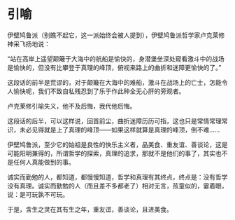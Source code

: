    

# 引喻

伊壁鸠鲁派（别瞧不起它，这一派始终会被人提到），伊壁鸠鲁派哲学家卢克莱修神采飞扬地说：

“站在高岸上遥望颠簸于大海中的航船是愉快的，身潜堡垒深处窥看激斗中的战场是愉快的，但没有比攀登于真理的峰顶，俯视来路上的曲折和迷障更愉快的了。”

这段话的前半是荒谬的，对于颠簸在大海中的难船，激斗在战场上的亡士，怎能令人愉快呢，我们不致自私残忍到了乐于作此种全无心肝的旁观者。

卢克莱修引喻失义，他不及后悔，我代他后悔。

这段话的后半，可以这样说，回首前尘，曲折迷障历历可指，这也只是常情常理常识，未必见得就是上了真理的峰顶——如果这样就算是真理的峰顶，倒不难……

伊壁鸠鲁派，至少它的始祖是良性的快乐主义者，品美食、重友谊、善谈论，这是可能阳明兼得的，所谓哲学的探索，真理的追求，那就不是他们的事了，其实也不是任何人真能做到的事。

诚实而勤勉的人，都知道，都慢慢知道，哲学和真理有其终点，终点是：没有哲学没有真理。诚实而勤勉的人（而且差不多都老了）相对无言，孩童似的，霎着眼，说：是可玩孰不可玩。

于是，含生之灵在其有生之年，重友谊，善谈论，且进美食。